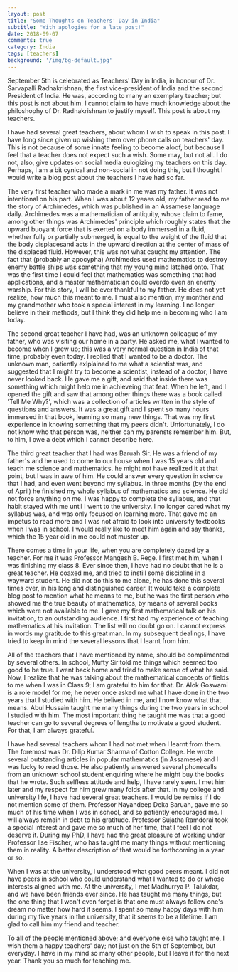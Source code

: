 ```yaml
---
layout: post
title: "Some Thoughts on Teachers' Day in India"
subtitle: "With apologies for a late post!"
date: 2018-09-07
comments: true
category: India
tags: [teachers]
background: '/img/bg-default.jpg'
---
```

September 5th is celebrated as Teachers' Day in India, in honour of Dr. Sarvapalli Radhakrishnan, the first vice-president of India and the second President of India. He was, according to many an exemplary teacher; but this post is not about him. I cannot claim to have much knowledge about the philoshophy of Dr. Radhakrishnan to justify myself. This post is about my teachers.

I have had several great teachers, about whom I wish to speak in this post. I have long since given up wishing them over phone calls on teachers' day. This is not because of some innate feeling to become aloof, but because I feel that a teacher does not expect such a wish. Some may, but not all. I do not, also, give updates on social media eulogizing my teachers on this day. Perhaps, I am a bit cynical and non-social in not doing this, but I thought I would write a blog post about the teachers I have had so far.

The very first teacher who made a mark in me was my father. It was not intentional on his part. When I was about 12 yeaes old, my father read to me the story of Archimedes, which was published in an Assamese language daily. Archimedes was a mathematician of antiquity, whose claim to fame, among other things was Archimedes' principle which roughly states that the upward buoyant force that is exerted on a body immersed in a fluid, whether fully or partially submerged, is equal to the weight of the fluid that the body displacesand acts in the upward direction at the center of mass of the displaced fluid. However, this was not what caught my attention. The fact that (probably an apocypha) Archimedes used mathematics to destroy enemy battle ships was something that my young mind latched onto. That was the first time I could feel that mathematics was something that had applications, and a master mathematician could overdo even an enemy warship. For this story, I will be ever thankful to my father. He does not yet realize, how much this meant to me. I must also mention, my monther and my grandmother who took a special interest in my learning. I no longer believe in their methods, but I think they did help me in becoming who I am today.

The second great teacher I have had, was an unknown colleague of my father, who was visiting our home in a party. He asked me, what I wanted to become when I grew up; this was a very normal question in India of that time, probably even today. I replied that I wanted to be a doctor. The unknown man, patiently exlplained to me what a scientist was, and suggested that I might try to become a scientist, instead of a doctor; I have never looked back. He gave me a gift, and said that inside there was something which might help me in achieveing that feat. When he left, and I opened the gift and saw that among other things there was a book called 'Tell Me Why?', which was a collection of articles written in the style of questions and answers. It was a great gift and I spent so many hours immersed in that book, learning so many new things. That was my first experience in knowing something that my peers didn't. Unfortunately, I do not know who that person was, neither can my parensts remember him. But, to him, I owe a debt which I cannot describe here.

The third great teacher that I had was Baruah Sir. He was a friend of my father's and he used to come to our house when I was 15 years old and teach me science and mathematics. he might not have realized it at that point, but I was in awe of him. He could answer every question in science that I had, and even went beyond my syllabus. In three months (by the end of April) he finished my whole syllabus of mathematics and science. He did not force anything on me. I was happy to complete the syllabus, and that habit stayed with me until I went to the university. I no longer cared what my syllabus was, and was only focused on learning more. That gave me an impetus to read more and I was not afraid to look into university textbooks when I was in school. I would really like to meet him again and say thanks, which the 15 year old in me could not muster up.

There comes a time in your life, when you are completely dazed by a teacher. For me it was Professor Mangesh B. Rege. I first met him, when I was finishing my class 8. Ever since then, I have had no doubt that he is a great teacher. He coaxed me, and tried to instill some discipline in a wayward student. He did not do this to me alone, he has done this several times over, in his long and distinguished career. It would take a complete blog post to mention what he means to me, but he was the first person who showed me the true beauty of mathematics, by means of several books which were not available to me. I gave my first mathematical talk on his invitation, to an outstanding audience. I first had my experience of teaching mathematics at his invitation. The list will no doubt go on. I cannot express in words my gratitude to this great man. In my subsequent dealings, I have tried to keep in mind the several lessons that I learnt from him.

All of the teachers that I have mentioned by name, should be complimented by several others. In school, Mufty Sir told me things which seemed too good to be true. I went back home and tried to make sense of what he said. Now, I realize that he was talking about the mathematical concepts of fields to me when I was in Class 9; I am grateful to him for that. Dr. Alok Goswami is a role model for me; he never once asked me what I have done in the two years that I studied with him. He belived in me, and I now know what that means. Abul Hussain taught me many things during the two years in school I studied with him. The most important thing he taught me was that a good teacher can go to several degrees of lengths to motivate a good student. For that, I am always grateful. 

I have had several teachers whom I had not met when I learnt from them. The foremost was Dr. Dilip Kumar Sharma of Cotton College. He wrote several outstanding articles in popular mathematics (in Assamese) and I was lucky to read those. He also patiently answered several phonecalls from an unknown school student enquiring where he might buy the books that he wrote. Such selfless attitude and help, I have rarely seen. I met him later and my respect for him grew many folds after that.
In my college and university life, I have had several great teachers. I would be remiss if I do not mention some of them. Professor Nayandeep Deka Baruah, gave me so much of his time when I was in school, and so patiently encouraged me. I will always remain in debt to his gratitude. Professor Sujatha Ramdorai took a special interest and gave me so much of her time, that I feel I do not deserve it. During my PhD, I have had the great pleasure of working under Professor Ilse Fischer, who has taught me many things without mentioning them in reality. A better description of that would be forthcoming in a year or so.

When I was at the university, I understood what good peers meant. I did not have peers in school who could understand what I wanted to do or whose interests aligned with me. At the university, I met Madhurrya P. Talukdar, and we have been friends ever since. He has taught me many things, but the one thing that I won't even forget is that one must always follow one's dream no matter how hard it seems. I spent so many happy days with him during my five years in the university, that it seems to be a lifetime. I am glad to call him my friend and teacher.

To all of the people mentioned above; and everyone else who taught me, I wish them a happy teachers' day; not just on the 5th of September, but everyday. I have in my mind so many other people, but I leave it for the next year. Thank you so much for teaching me.
